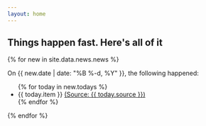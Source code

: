 ```yaml
---
layout: home
---
```

<div id="archive">
  <h2>Things happen fast. Here's all of it</h2>
  <div class="list">
    {% for new in site.data.news.news %}
    <div id="{{ new.date | date: "%Y-%m-%d" }}"></div>
      <p class="poops">On {{ new.date | date: "%B %-d, %Y" }}, the following happened:</p>
      <ul class="today">
        {% for today in new.todays %}
         <li>{{ today.item }} <span class="small"><a href="{{ today.url }}">(Source: {{ today.source }})</a></span></li>
        {% endfor %}
  </ul>
    {% endfor %}
  </div>
</div>

